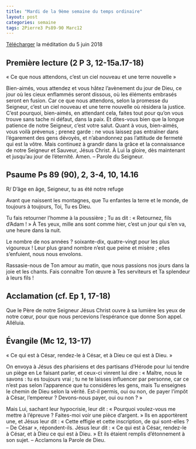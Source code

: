 ```yaml
---
title: "Mardi de la 9ème semaine du temps ordinaire"
layout: post
categories: semaine
tags: 2Pierre3 Ps89-90 Marc12  
---
```


[Télécharger]({{site.baseurl}}pj/2018-06-05_Messe_du_mardi_5_juin_2018.pdf) la méditation du 5 juin 2018

## Première lecture (2 P 3, 12-15a.17-18)
« Ce que nous attendons, c’est un ciel nouveau et une terre nouvelle »

Bien-aimés, vous attendez et vous hâtez l’avènement du jour de Dieu,
ce jour où les cieux enflammés seront dissous, où les éléments embrasés seront en fusion.
Car ce que nous attendons, selon la promesse du Seigneur,
c’est un ciel nouveau et une terre nouvelle où résidera la justice.
C’est pourquoi, bien-aimés, en attendant cela,
faites tout pour qu’on vous trouve sans tache ni défaut, dans la paix.
Et dites-vous bien que la longue patience de notre Seigneur, c’est votre salut.
Quant à vous, bien-aimés, vous voilà prévenus ; prenez garde :
ne vous laissez pas entraîner dans l’égarement des gens dévoyés,
et n’abandonnez pas l’attitude de fermeté qui est la vôtre.
Mais continuez à grandir dans la grâce et la connaissance de notre Seigneur et Sauveur, Jésus Christ.
À Lui la gloire, dès maintenant et jusqu’au jour de l’éternité.
Amen.
            – Parole du Seigneur.

## Psaume Ps 89 (90), 2, 3-4, 10, 14.16
R/ D’âge en âge, Seigneur, tu as été notre refuge

Avant que naissent les montagnes,
que Tu enfantes la terre et le monde,
de toujours à toujours,
Toi, Tu es Dieu.

Tu fais retourner l’homme à la poussière ;
Tu as dit : « Retournez, fils d’Adam ! »
À Tes yeux, mille ans sont comme hier,
c’est un jour qui s’en va, une heure dans la nuit.

Le nombre de nos années ? soixante-dix,
quatre-vingt pour les plus vigoureux !
Leur plus grand nombre n’est que peine et misère ;
elles s’enfuient, nous nous envolons.

Rassasie-nous de Ton amour au matin,
que nous passions nos jours dans la joie et les chants.
Fais connaître Ton œuvre à Tes serviteurs
et Ta splendeur à leurs fils !

## Acclamation (cf. Ep 1, 17-18)
Que le Père de notre Seigneur Jésus Christ ouvre à sa lumière les yeux de notre cœur,
pour que nous percevions l’espérance que donne Son appel.
Alléluia.

## Évangile (Mc 12, 13-17)
« Ce qui est à César, rendez-le à César, et à Dieu ce qui est à Dieu. »

On envoya à Jésus des pharisiens et des partisans d’Hérode
pour lui tendre un piège en Le faisant parler, et ceux-ci vinrent lui dire :
« Maître, nous le savons : tu es toujours vrai ;
tu ne te laisses influencer par personne,
car ce n’est pas selon l’apparence que tu considères les gens,
mais Tu enseignes le chemin de Dieu selon la vérité.
Est-il permis, oui ou non, de payer l’impôt à César, l’empereur ?
Devons-nous payer, oui ou non ? »

Mais Lui, sachant leur hypocrisie, leur dit :
« Pourquoi voulez-vous me mettre à l’épreuve ?
Faites-moi voir une pièce d’argent. »
Ils en apportèrent une, et Jésus leur dit :
« Cette effigie et cette inscription, de qui sont-elles ?
– De César », répondent-ils. Jésus leur dit :
« Ce qui est à César, rendez-le à César, et à Dieu ce qui est à Dieu. »
Et ils étaient remplis d’étonnement à son sujet.
            – Acclamons la Parole de Dieu.
